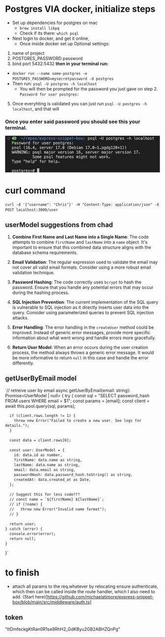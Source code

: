 # Postgres VIA docker, initialize steps

- Set up dependencies for postgres on mac
  - `brew install libpq`
  - Check if its there: `which psql`
- Next login to docker, and get it online,
  - Once inside docker set up Optional settings:

1. name of project
2. POSTGRES_PASSWORD password
3. bind port 5432:5432
   **then in your terminal run:**

- `docker run --name some-postgres -e POSTGRES_PASSWORD=mysecretpassword -d postgres`
- Then run: `psql -U postgres -h localhost`
  - You will then be prompted for the password you just gave on step 2. `Password for user postgres:`

5. Once everyhting is validated you can just run `psql -U postgres -h localhost`, and that will

### Once you enter said password you should see this your terminal.

![This](./assets/screenshot.png)

# curl command

`curl -d '{"username": "Chris"}' -H "Content-Type: application/json" -X POST localhost:3000/user`

## userModel suggestions from chad

1. **Combine First Name and Last Name into a Single Name**: The code attempts to combine `firstName` and `lastName` into a `name` object. It's important to ensure that this combined data structure aligns with the database schema requirements.

2. **Email Validation**: The regular expression used to validate the email may not cover all valid email formats. Consider using a more robust email validation technique.

3. **Password Hashing**: The code correctly uses `bcrypt` to hash the password. Ensure that you handle any potential errors that may occur during the hashing process.

4. **SQL Injection Prevention**: The current implementation of the SQL query is vulnerable to SQL injection as it directly inserts user data into the query. Consider using parameterized queries to prevent SQL injection attacks.

5. **Error Handling**: The error handling in the `createUser` method could be improved. Instead of generic error messages, provide more specific information about what went wrong and handle errors more gracefully.

6. **Return User Model**: When an error occurs during the user creation process, the method always throws a generic error message. It would be more informative to return `null` in this case and handle the error differently.

## getUserByEmail model

`// retreive user by email
async getUserByEmail(email: string): Promise<UserModel | null> {
try {
const sql = "SELECT password_hash FROM users WHERE email = $1";
const params = [email];
const client = await this.pool.query(sql, params);

      if (client.rows.length != 1) {
        throw new Error("Failed to create a new user. See logs for details.");
      }

      const data = client.rows[0];

      const user: UserModel = {
        id: data.id as number,
        firstName: data.name as string,
        lastName: data.name as string,
        email: data.email as string,
        passwordHash: data.password_hash.toString() as string,
        createdAt: data.created_at as Date,
      };

      // Suggest this for less code???
      // const name = `${firstName} ${lastName}`;
      // if (!name) {
      //   throw new Error("Invalid name format");
      // }

      return user;
    } catch (error) {
      console.error(error);
      return null;
    }

}`

# to finish

- attach all params to the req.whatever by relocating ensure authenticate, which then can be called inside the route handler, which I also need to add. (Start here)[https://github.com/michaelatimore/express-snippet-box/blob/main/src/middleware/auth.ts]

## token

"ttDmfeckgKtRan0R1se9RhH2_GdKByu2GB2ABHZQnPg"
